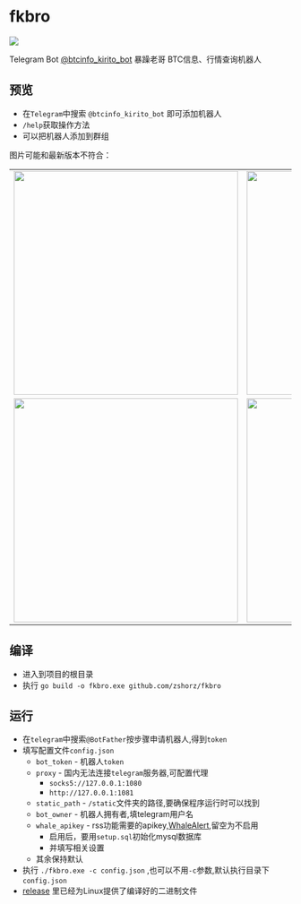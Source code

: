 # fkbro
[![](https://img.shields.io/github/last-commit/zshorz/fkbro)](https://github.com/zshorz/fkbro/)

Telegram Bot [@btcinfo_kirito_bot](https://t.me/btcinfo_kirito_bot) 暴躁老哥 BTC信息、行情查询机器人
## 预览
* 在`Telegram`中搜索 `@btcinfo_kirito_bot` 即可添加机器人 
* `/help`获取操作方法
* 可以把机器人添加到群组

图片可能和最新版本不符合：
<table>
  <tr>
        <td align="center"><img src="https://raw.githubusercontent.com/zshorz/markdownphoto/master/fkbor/quotes.png" width=400 /><br />
        <td align="center"><img src="https://raw.githubusercontent.com/zshorz/markdownphoto/master/fkbor/newest.png" width=400 /><br />
  </tr>
  <tr>
          <td align="center"><img src="https://raw.githubusercontent.com/zshorz/markdownphoto/master/fkbor/market.png" width=400 /><br />
          <td align="center"><img src="https://raw.githubusercontent.com/zshorz/markdownphoto/master/fkbor/q.png" width=400 /><br />
  </tr>
</table>


## 编译
* 进入到项目的根目录
* 执行 `go build -o fkbro.exe github.com/zshorz/fkbro`
## 运行
* 在`telegram`中搜索`@BotFather`按步骤申请机器人,得到`token`
* 填写配置文件`config.json`
  * `bot_token`  - 机器人`token`
  * `proxy` - 国内无法连接`telegram`服务器,可配置代理
    * `socks5://127.0.0.1:1080`
    * `http://127.0.0.1:1081`
  * `static_path` - `/static`文件夹的路径,要确保程序运行时可以找到
  * `bot_owner` - 机器人拥有者,填telegram用户名
  * `whale_apikey` - rss功能需要的apikey,[WhaleAlert](https://docs.whale-alert.io/#introduction),留空为不启用
    * 启用后，要用`setup.sql`初始化mysql数据库
    * 并填写相关设置
  * 其余保持默认
* 执行 `./fkbro.exe -c config.json` ,也可以不用`-c`参数,默认执行目录下`config.json`
* [release](https://github.com/zshorz/fkbro/releases) 里已经为Linux提供了编译好的二进制文件



